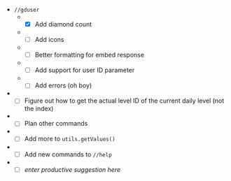  + `//gduser`
	+ - [x] Add diamond count
	+ - [ ] Add icons
	+ - [ ] Better formatting for embed response
	+ - [ ] Add support for user ID parameter
	+ - [ ] Add errors (oh boy)

+ - [ ] Figure out how to get the actual level ID of the current daily level (not the index)
+ - [ ] Plan other commands
+ - [ ] Add more to `utils.getValues()`
+ - [ ] Add new commands to `//help`
+ - [ ] *enter productive suggestion here*
